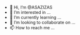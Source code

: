 - 👋 Hi, I’m @ASAZIZAS
- 👀 I’m interested in ...
- 🌱 I’m currently learning ...
- 💞️ I’m looking to collaborate on ...
- 📫 How to reach me ...

<!---
ASAZIZAS/ASAZIZAS is a ✨ special ✨ repository because its `README.md` (this file) appears on your GitHub profile.
You can click the Preview link to take a look at your changes.
--->

